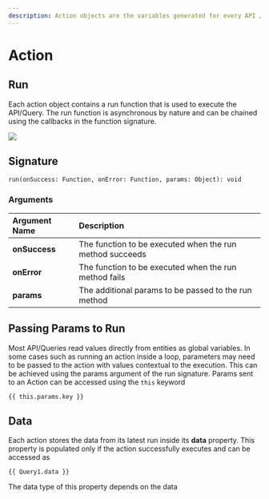 ```yaml
---
description: Action objects are the variables generated for every API / Query
---
```


# Action

## Run

Each action object contains a run function that is used to execute the API/Query. The run function is asynchronous by nature and can be chained using the callbacks in the function signature.

![](../.gitbook/assets/chaining.gif)

## Signature

```text
run(onSuccess: Function, onError: Function, params: Object): void
```

### Arguments

| Argument Name | Description |
| :--- | :--- |
| **onSuccess** | The function to be executed when the run method succeeds |
| **onError** | The function to be executed when the run method fails |
| **params** | The additional params to be passed to the run method |

## Passing Params to Run

Most API/Queries read values directly from entities as global variables. In some cases such as running an action inside a loop, parameters may need to be passed to the action with values contextual to the execution. This can be achieved using the params argument of the run signature. Params sent to an Action can be accessed using the `this` keyword

```text
{{ this.params.key }}
```

## Data

Each action stores the data from its latest run inside its **data** property. This property is populated only if the action successfully executes and can be accessed as 

```text
{{ Query1.data }}
```

The data type of this property depends on the data

